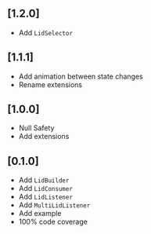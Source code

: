 ## [1.2.0]

- Add `LidSelector`
## [1.1.1]

- Add animation between state changes
- Rename extensions
## [1.0.0]

- Null Safety
- Add extensions
## [0.1.0]

- Add `LidBuilder`
- Add `LidConsumer`
- Add `LidListener`
- Add `MultiLidListener`
- Add example
- 100% code coverage
